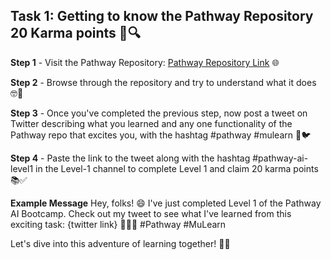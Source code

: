 ## Task 1: Getting to know the Pathway Repository 20 Karma points 🚀🔍

**Step 1** - Visit the Pathway Repository: [Pathway Repository Link](https://github.com/pathwaycom/llm-app) 🌐

**Step 2** - Browse through the repository and try to understand what it does 🤓📂

**Step 3** - Once you've completed the previous step, now post a tweet on Twitter describing what you learned and any one functionality of the Pathway repo that excites you, with the hashtag #pathway #mulearn 📢🐦

**Step 4** - Paste the link to the tweet along with the hashtag #pathway-ai-level1 in the Level-1 channel to complete Level 1 and claim 20 karma points 📚✅

**Example Message**
Hey, folks! 😄 I've just completed Level 1 of the Pathway AI Bootcamp. Check out my tweet to see what I've learned from this exciting task: {twitter link} 🚀👩‍💻 #Pathway #MuLearn

Let's dive into this adventure of learning together! 🌟🚀
